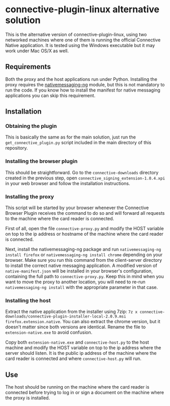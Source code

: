 # connective-plugin-linux alternative solution

This is the alternative version of connective-plugin-linux, using two networked machines where one of them is running the official Connective Native application. It is tested using the Windows executable but it may work under Mac OS/X as well.

## Requirements

Both the proxy and the host applications run under Python. Installing the proxy requires the [nativemessaging-ng](https://github.com/roelderickx/nativemessaging-ng) module, but this is not mandatory to run the code. If you know how to install the manifest for native messaging applications you can skip this requirement.

## Installation

### Obtaining the plugin

This is basically the same as for the main solution, just run the `get_connective_plugin.py` script included in the main directory of this repository.

### Installing the browser plugin

This should be straightforward. Go to the `connective-downloads` directory created in the previous step, open `connective_signing_extension-1.0.4.xpi` in your web browser and follow the installation instructions.

### Installing the proxy

This script will be started by your browser whenever the Connective Browser Plugin receives the command to do so and will forward all requests to the machine where the card reader is connected.

First of all, open the file `connective-proxy.py` and modify the HOST variable on top to the ip address or hostname of the machine where the card reader is connected.

Next, install the nativemessaging-ng package and run `nativemessaging-ng install firefox` or `nativemessaging-ng install chrome` depending on your browser. Make sure you run this command from the client-server directory to install the correct native messaging application. A modified version of `native-manifest.json` will be installed in your browser's configuration, containing the full path to `connective-proxy.py`. Keep this in mind when you want to move the proxy to another location, you will need to re-run `nativemessaging-ng install` with the appropriate parameter in that case.

### Installing the host

Extract the native application from the installer using 7zip: `7z x connective-downloads/connective-plugin-installer-local-2.0.9.msi firefox.extension.native`. You can also extract the chrome version, but it doesn't matter since both versions are identical. Rename the file to `extension-native.exe` to avoid confusion.

Copy both `extension-native.exe` and `connective-host.py` to the host machine and modify the HOST variable on top to the ip address where the server should listen. It is the public ip address of the machine where the card reader is connected and where `connective-host.py` will run.

## Use

The host should be running on the machine where the card reader is connected before trying to log in or sign a document on the machine where the proxy is installed.
